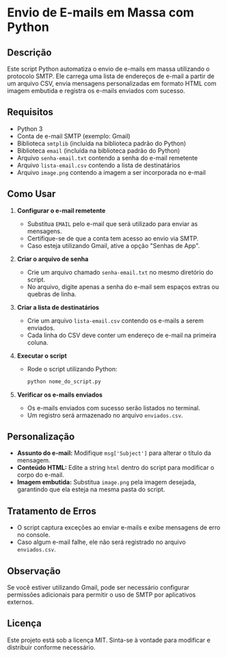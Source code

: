 #  Envio de E-mails em Massa com Python

## Descrição
Este script Python automatiza o envio de e-mails em massa utilizando o protocolo SMTP. Ele carrega uma lista de endereços de e-mail a partir de um arquivo CSV, envia mensagens personalizadas em formato HTML com imagem embutida e registra os e-mails enviados com sucesso.

## Requisitos
- Python 3
- Conta de e-mail SMTP (exemplo: Gmail)
- Biblioteca `smtplib` (incluída na biblioteca padrão do Python)
- Biblioteca `email` (incluída na biblioteca padrão do Python)
- Arquivo `senha-email.txt` contendo a senha do e-mail remetente
- Arquivo `lista-email.csv` contendo a lista de destinatários
- Arquivo `image.png` contendo a imagem a ser incorporada no e-mail

## Como Usar
1. **Configurar o e-mail remetente**
   - Substitua `EMAIL` pelo e-mail que será utilizado para enviar as mensagens.
   - Certifique-se de que a conta tem acesso ao envio via SMTP.
   - Caso esteja utilizando Gmail, ative a opção "Senhas de App".
     
2. **Criar o arquivo de senha**
   - Crie um arquivo chamado `senha-email.txt` no mesmo diretório do script.
   - No arquivo, digite apenas a senha do e-mail sem espaços extras ou quebras de linha.

3. **Criar a lista de destinatários**
   - Crie um arquivo `lista-email.csv` contendo os e-mails a serem enviados.
   - Cada linha do CSV deve conter um endereço de e-mail na primeira coluna.

4. **Executar o script**
   - Rode o script utilizando Python:
     ```bash
     python nome_do_script.py
     ```

5. **Verificar os e-mails enviados**
   - Os e-mails enviados com sucesso serão listados no terminal.
   - Um registro será armazenado no arquivo `enviados.csv`.

## Personalização
- **Assunto do e-mail:** Modifique `msg['Subject']` para alterar o título da mensagem.
- **Conteúdo HTML:** Edite a string `html` dentro do script para modificar o corpo do e-mail.
- **Imagem embutida:** Substitua `image.png` pela imagem desejada, garantindo que ela esteja na mesma pasta do script.

## Tratamento de Erros
- O script captura exceções ao enviar e-mails e exibe mensagens de erro no console.
- Caso algum e-mail falhe, ele não será registrado no arquivo `enviados.csv`.

## Observação
Se você estiver utilizando Gmail, pode ser necessário configurar permissões adicionais para permitir o uso de SMTP por aplicativos externos.

## Licença
Este projeto está sob a licença MIT. Sinta-se à vontade para modificar e distribuir conforme necessário.

